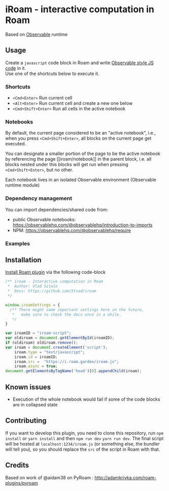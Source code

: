 # iRoam - interactive computation in Roam

Based on [Observable](https://observablehq.com/) runtime

## Usage

Create a `javascript` code block in Roam and write [Observable style JS code](https://observablehq.com/@observablehq/observables-not-javascript) in it.  
Use one of the shortcuts below to execute it. 

### Shortcuts

- `<Cmd+Enter>`	Run current cell
- `<Alt+Enter>`	Run current cell and create a new one below 
- `<Cmd+Shift+Enter>` Run all cells in the active notebook

### Notebooks

By default, the current page considered to be an "active notebook", i.e., when you press `<Cmd+Shift+Enter>`, all blocks on the current page get executed.

You can designate a smaller portion of the page to be the active notebook by referencing the page [[iroam/notebook]] in the parent block, i.e. all blocks nested under this blocks will get run when pressing `<Cmd+Shift+Enter>`, but no other. 

Each notebook lives in an isolated Observable environment (Observable runtime module)

### Dependency management

You can import dependencies/shared code from:
- public Observable notebooks: https://observablehq.com/@observablehq/introduction-to-imports
- NPM: https://observablehq.com/@observablehq/require

### Examples

## Installation

[Install Roam plugin](https://roamstack.com/how-install-roam-plugin/) via the following code-block

```javascript
/** iroam - Interactive computation in Roam
 *  Author: Vlad Sitalo
 *  Docs: https://github.com/Stvad/iroam
 */

window.iroamSettings = {
  /** There might some important settings here in the future,
   *   make sure to check the docs once in a while.
   */
}

var iroamID = "iroam-script";
var oldiroam = document.getElementById(iroamID);
if (oldiroam) oldiroam.remove();
var iroam = document.createElement('script');
    iroam.type = "text/javascript";
    iroam.id = iroamID;
	iroam.src =  "https://i.roam.garden/iroam.js";
    iroam.async = true;
document.getElementsByTagName('head')[0].appendChild(iroam);
```

## Known issues
- Execution of the whole notebook would fail if some of the code blocks are in collapsed state

## Contributing


If you want to develop this plugin, you need to clone this repository, run `npm install` or `yarn install` and then `npm run dev` `yarn run dev`. The final script will be hosted at `localhost:1234/iroam.js` (or something else, the bundler will tell you), so you should replace the `src` of the script in Roam with that. 

## Credits

Based on work of @aidam38 on PyRoam : http://adamkrivka.com/roam-plugins/pyroam
